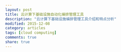 ```yaml
---
layout: post
title: 云计算下基础设施自动化编排管理工具
description: "云计算下基础设施编排管理工具介绍和特点分析"
modified: 2015-12-08
category: articles
tags: [cloud computing]
comments: true
share: true
---
```


